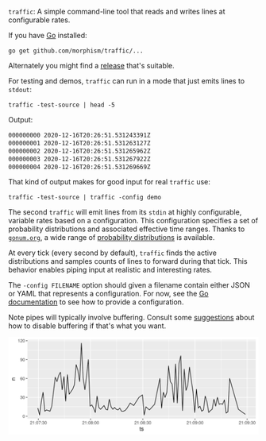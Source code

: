`traffic`: A simple command-line tool that reads and writes lines at
configurable rates.

If you have [Go](https://golang.org/) installed:

```Shell
go get github.com/morphism/traffic/...
```

Alternately you might find a
[release](https://github.com/morphism/traffic/releases) that's
suitable.

For testing and demos, `traffic` can run in a mode that just emits
lines to `stdout`:

```Shell
traffic -test-source | head -5
```

Output:

```
000000000 2020-12-16T20:26:51.531243391Z
000000001 2020-12-16T20:26:51.531263127Z
000000002 2020-12-16T20:26:51.531265962Z
000000003 2020-12-16T20:26:51.531267922Z
000000004 2020-12-16T20:26:51.531269669Z
```

That kind of output makes for good input for real `traffic` use:

```Shell
traffic -test-source | traffic -config demo
```

The second `traffic` will emit lines from its `stdin` at highly
configurable, variable rates based on a configuration.  This
configuration specifies a set of probability distributions and
associated effective time ranges.  Thanks to
[`gonum.org`](https://gonum.org/), a wide range of [probability
distributions](https://godoc.org/gonum.org/v1/gonum/stat/distuv) is
available.

At every tick (every second by default), `traffic` finds the active
distributions and samples counts of lines to forward during that tick.
This behavior enables piping input at realistic and interesting rates.

The `-config FILENAME` option should given a filename contain either
JSON or YAML that represents a configuration.  For now, see the [Go
documentation]() to see how to provide a configuration.

Note pipes will typically involve buffering.  Consult some
[suggestions](https://unix.stackexchange.com/questions/25372/turn-off-buffering-in-pipe)
about how to disable buffering if that's what you want.

<img src="demo.png"/>
